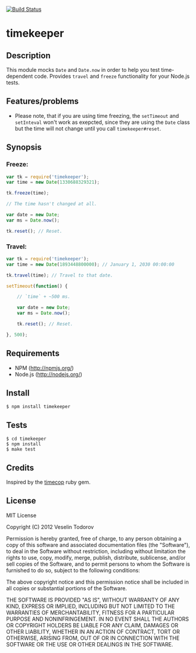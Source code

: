 [![Build Status](https://secure.travis-ci.org/vesln/timekeeper.png)](http://travis-ci.org/vesln/timekeeper)

# timekeeper

## Description

This module mocks `Date` and `Date.now` in order to help you test time-dependent code.
Provides `travel` and `freeze` functionality for your Node.js tests.

## Features/problems

- Please note, that if you are using time freezing, the `setTimeout` and
  `setInteval` won't work as exepcted, since they are using the `Date`
  class but the time will not change until you call `timekeeper#reset`.

## Synopsis

### Freeze:

```js
var tk = require('timekeeper');
var time = new Date(1330688329321); 

tk.freeze(time);

// The time hasn't changed at all.

var date = new Date;
var ms = Date.now();

tk.reset(); // Reset.

```

### Travel: 

```js
var tk = require('timekeeper');
var time = new Date(1893448800000); // January 1, 2030 00:00:00

tk.travel(time); // Travel to that date.

setTimeout(function() {

	// `time` + ~500 ms.

	var date = new Date;
	var ms = Date.now();

	tk.reset(); // Reset.

}, 500);
```

## Requirements

- NPM (http://npmjs.org/)
- Node.js (http://nodejs.org/)

## Install

```
$ npm install timekeeper
```

## Tests

```
$ cd timekeeper
$ npm install
$ make test
```

## Credits

Inspired by the [timecop](https://github.com/jtrupiano/timecop) ruby gem.

## License

MIT License

Copyright (C) 2012 Veselin Todorov

Permission is hereby granted, free of charge, to any person obtaining a copy of
this software and associated documentation files (the "Software"), to deal in
the Software without restriction, including without limitation the rights to
use, copy, modify, merge, publish, distribute, sublicense, and/or sell copies
of the Software, and to permit persons to whom the Software is furnished to do
so, subject to the following conditions:

The above copyright notice and this permission notice shall be included in all
copies or substantial portions of the Software.

THE SOFTWARE IS PROVIDED "AS IS", WITHOUT WARRANTY OF ANY KIND, EXPRESS OR
IMPLIED, INCLUDING BUT NOT LIMITED TO THE WARRANTIES OF MERCHANTABILITY,
FITNESS FOR A PARTICULAR PURPOSE AND NONINFRINGEMENT. IN NO EVENT SHALL THE
AUTHORS OR COPYRIGHT HOLDERS BE LIABLE FOR ANY CLAIM, DAMAGES OR OTHER
LIABILITY, WHETHER IN AN ACTION OF CONTRACT, TORT OR OTHERWISE, ARISING FROM,
OUT OF OR IN CONNECTION WITH THE SOFTWARE OR THE USE OR OTHER DEALINGS IN THE
SOFTWARE.
